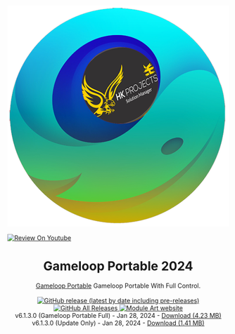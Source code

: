 <p align="center">
  <img src="/gameloop_hk4tech.png">

   [![Review On Youtube](https://img.youtube.com/vi/l7LpX1nnbJQ/0.jpg)](https://youtu.be/l7LpX1nnbJQ "Everything Is AWESOME")
   
</p>
<h1 align="center">Gameloop Portable 2024</h1>

<p align="center">
  <a href="https://hk4tech.com/home/GameloopPortableUpdater">Gameloop Portable</a> Gameloop Portable With Full Control.
  <br><br>
  <a href="https://github.com/AhmedNasserHK/GameloopPortableUpdater/releases">
    <img alt="GitHub release (latest by date including pre-releases)" src="https://img.shields.io/github/v/release/AhmedNasserHK/GameloopPortableUpdater?include_prereleases">
    <img alt="GitHub All Releases" src="https://img.shields.io/github/downloads/AhmedNasserHK/GameloopPortableUpdater/total">
  </a>
  <a href="https://hk4tech.com">
    <img alt="Module Art website" src="https://img.shields.io/badge/www-HKProjects-%2300BCD4">
  </a>
  <a href="https://hk4tech.com/home/GameloopPortableUpdater">
  </a>
  <br>
  v6.1.3.0 (Gameloop Portable Full) - Jan 28, 2024 - <a href="https://github.com/AhmedNasserHK/GameloopPortableUpdater/releases/download/6.1.3.0/Gameloop.Portable.FULL.v6.1.3.0.7z">Download (4.23 MB)</a>
   <br>
  v6.1.3.0 (Update Only) - Jan 28, 2024 - <a href="https://github.com/AhmedNasserHK/GameloopPortableUpdater/releases/download/6.1.3.0/Gameloop.Portable.Update.Only.v6.1.3.0.7z">Download (1.41 MB)</a>
  <br>
</p>

<p align="center">
 
</p>
